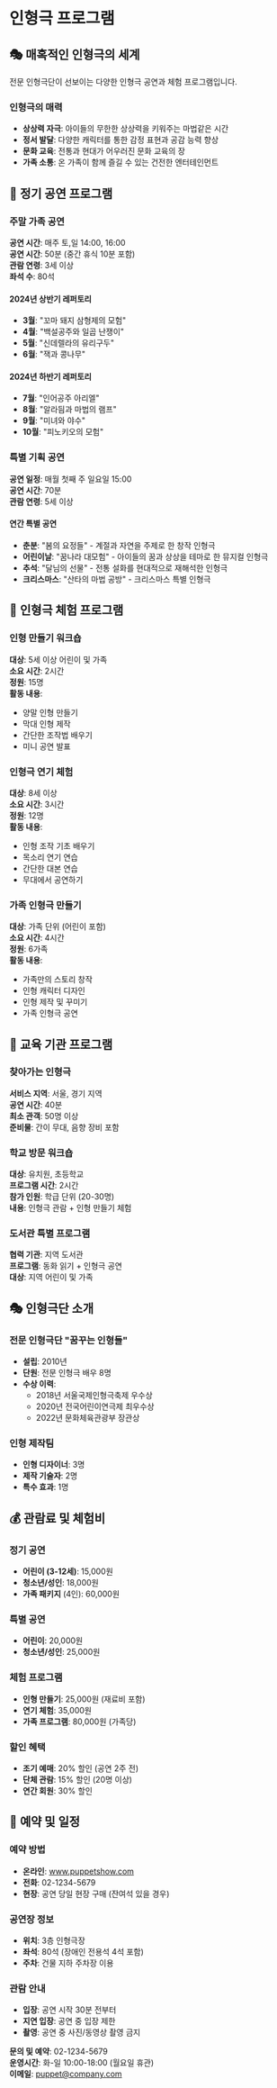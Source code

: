 # 인형극 프로그램

## 🎭 매혹적인 인형극의 세계

전문 인형극단이 선보이는 다양한 인형극 공연과 체험 프로그램입니다.

### 인형극의 매력

- **상상력 자극**: 아이들의 무한한 상상력을 키워주는 마법같은 시간
- **정서 발달**: 다양한 캐릭터를 통한 감정 표현과 공감 능력 향상
- **문화 교육**: 전통과 현대가 어우러진 문화 교육의 장
- **가족 소통**: 온 가족이 함께 즐길 수 있는 건전한 엔터테인먼트

## 🎪 정기 공연 프로그램

### 주말 가족 공연
**공연 시간**: 매주 토,일 14:00, 16:00  
**공연 시간**: 50분 (중간 휴식 10분 포함)  
**관람 연령**: 3세 이상  
**좌석 수**: 80석

#### 2024년 상반기 레퍼토리
- **3월**: "꼬마 돼지 삼형제의 모험"
- **4월**: "백설공주와 일곱 난쟁이"
- **5월**: "신데렐라의 유리구두"
- **6월**: "잭과 콩나무"

#### 2024년 하반기 레퍼토리
- **7월**: "인어공주 아리엘"
- **8월**: "알라딈과 마법의 램프"
- **9월**: "미녀와 야수"
- **10월**: "피노키오의 모험"

### 특별 기획 공연
**공연 일정**: 매월 첫째 주 일요일 15:00  
**공연 시간**: 70분  
**관람 연령**: 5세 이상

#### 연간 특별 공연
- **춘분**: "봄의 요정들" - 계절과 자연을 주제로 한 창작 인형극
- **어린이날**: "꿈나라 대모험" - 아이들의 꿈과 상상을 테마로 한 뮤지컬 인형극
- **추석**: "달님의 선물" - 전통 설화를 현대적으로 재해석한 인형극
- **크리스마스**: "산타의 마법 공방" - 크리스마스 특별 인형극

## 🎨 인형극 체험 프로그램

### 인형 만들기 워크숍
**대상**: 5세 이상 어린이 및 가족  
**소요 시간**: 2시간  
**정원**: 15명  
**활동 내용**:
- 양말 인형 만들기
- 막대 인형 제작
- 간단한 조작법 배우기
- 미니 공연 발표

### 인형극 연기 체험
**대상**: 8세 이상  
**소요 시간**: 3시간  
**정원**: 12명  
**활동 내용**:
- 인형 조작 기초 배우기
- 목소리 연기 연습
- 간단한 대본 연습
- 무대에서 공연하기

### 가족 인형극 만들기
**대상**: 가족 단위 (어린이 포함)  
**소요 시간**: 4시간  
**정원**: 6가족  
**활동 내용**:
- 가족만의 스토리 창작
- 인형 캐릭터 디자인
- 인형 제작 및 꾸미기
- 가족 인형극 공연

## 🏫 교육 기관 프로그램

### 찾아가는 인형극
**서비스 지역**: 서울, 경기 지역  
**공연 시간**: 40분  
**최소 관객**: 50명 이상  
**준비물**: 간이 무대, 음향 장비 포함

### 학교 방문 워크숍
**대상**: 유치원, 초등학교  
**프로그램 시간**: 2시간  
**참가 인원**: 학급 단위 (20-30명)  
**내용**: 인형극 관람 + 인형 만들기 체험

### 도서관 특별 프로그램
**협력 기관**: 지역 도서관  
**프로그램**: 동화 읽기 + 인형극 공연  
**대상**: 지역 어린이 및 가족

## 🎭 인형극단 소개

### 전문 인형극단 "꿈꾸는 인형들"
- **설립**: 2010년
- **단원**: 전문 인형극 배우 8명
- **수상 이력**: 
  - 2018년 서울국제인형극축제 우수상
  - 2020년 전국어린이연극제 최우수상
  - 2022년 문화체육관광부 장관상

### 인형 제작팀
- **인형 디자이너**: 3명
- **제작 기술자**: 2명
- **특수 효과**: 1명

## 💰 관람료 및 체험비

### 정기 공연
- **어린이 (3-12세)**: 15,000원
- **청소년/성인**: 18,000원
- **가족 패키지** (4인): 60,000원

### 특별 공연
- **어린이**: 20,000원
- **청소년/성인**: 25,000원

### 체험 프로그램
- **인형 만들기**: 25,000원 (재료비 포함)
- **연기 체험**: 35,000원
- **가족 프로그램**: 80,000원 (가족당)

### 할인 혜택
- **조기 예매**: 20% 할인 (공연 2주 전)
- **단체 관람**: 15% 할인 (20명 이상)
- **연간 회원**: 30% 할인

## 📅 예약 및 일정

### 예약 방법
- **온라인**: www.puppetshow.com
- **전화**: 02-1234-5679
- **현장**: 공연 당일 현장 구매 (잔여석 있을 경우)

### 공연장 정보
- **위치**: 3층 인형극장
- **좌석**: 80석 (장애인 전용석 4석 포함)
- **주차**: 건물 지하 주차장 이용

### 관람 안내
- **입장**: 공연 시작 30분 전부터
- **지연 입장**: 공연 중 입장 제한
- **촬영**: 공연 중 사진/동영상 촬영 금지

**문의 및 예약**: 02-1234-5679  
**운영시간**: 화-일 10:00-18:00 (월요일 휴관)  
**이메일**: puppet@company.com

